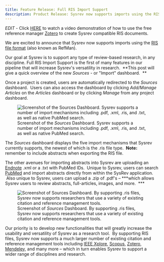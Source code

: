 ```yaml
---
title: Feature Release: Full RIS Import Support
description: Product Release: Sysrev now supports imports using the RIS file format (also known as RefMan) -- the first of many features in our pipeline that will increase Sysrev's versatility in research.
---
```

*EDIT* - Click [HERE](https://www.youtube.com/watch?v=N_Al2NfIUCw) to
watch a video demonstration of how to use the free reference manager
[Zotero](https://www.zotero.org/) to create Sysrev compatible RIS
documents.

We are excited to announce that Sysrev now supports imports using the
[RIS file format](https://en.wikipedia.org/wiki/RIS_(file_format)) (also
known as RefMan).  

Our goal at Sysrev is to support any type of review-based research, in
any discipline. Full RIS Import Support is the first of many features in
our pipeline that will increase Sysrev's versatility in research.
 **This post will give a quick overview of the new *Sources* - or
"Import" dashboard.  **

Once a project is created, users are automatically redirected to the
*Sources* dashboard.  Users can also access the dashboard by clicking
*Add/Manage Articles* on the *Articles* dashboard or by clicking
*Manage* from any project dashboard.

<figure>
<img src="https://sysrev-docs.s3.amazonaws.com/_posts/blog/content/images/2019/11/Screen-Shot-2019-11-14-at-2.09.05-PM.png" class="kg-image" alt="Screenshot of the Sources Dashboard. Sysrev supports a number of import mechanisms including .pdf, .xml, .ris, and .txt, as well as native PubMed search." /><figcaption aria-hidden="true">Screenshot of the <em>Sources</em> Dashboard. Sysrev supports a number of import mechanisms including .pdf, .xml, .ris, and .txt, as well as native PubMed search.</figcaption>
</figure>

The *Sources* dashboard displays the five import mechanisms that Sysrev
currently supports, the newest of which is the .ris file type.
 **Note:** remember to include abstracts when exporting the RIS file.

The other avenues for importing abstracts into Sysrev are uploading an
[Endnote](https://endnote.com/) .xml or a .txt with PubMed IDs.  Unique
to Sysrev, users can search
[PubMed](https://www.ncbi.nlm.nih.gov/pubmed/) and import abstracts
directly from within the SysRev application.  Also unique to Sysrev,
users can upload a .zip of .pdf's – ***which allows Sysrev users to
review abstracts, full-articles, images, and more.  ***

<figure>
<img src="https://sysrev-docs.s3.amazonaws.com/_posts/blog/content/images/2019/11/Screen-Shot-2019-11-14-at-2.09.14-PM.png" class="kg-image" alt="Screenshot of Sources Dashboard. By supporting .ris files, Sysrev now supports researchers that use a variety of existing citation and reference management tools." /><figcaption aria-hidden="true">Screenshot of <em>Sources</em> Dashboard. By supporting .ris files, Sysrev now supports researchers that use a variety of existing citation and reference management tools.</figcaption>
</figure>

Our priority is to develop new functionalities that will greatly
increase the usability and versatility of Sysrev as a research tool.  By
supporting RIS files, Sysrev now supports a much larger number of
existing citation and reference management tools including [IEEE
Xplore](https://ieeexplore.ieee.org/Xplore/home.jsp),
[Scopus](https://www.scopus.com/home.uri),
[Zotero](https://www.zotero.org/),
[Mendeley](https://www.mendeley.com/?interaction_required=true), and
many more – which in turn enables Sysrev to support a wider range of
disciplines and research.

